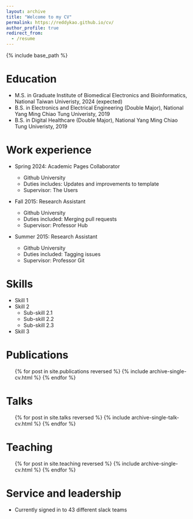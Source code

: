 ```yaml
---
layout: archive
title: "Welcome to my CV"
permalink: https://reddykao.github.io/cv/
author_profile: true
redirect_from:
  - /resume
---
```


{% include base_path %}

Education
======
* M.S. in Graduate Institute of Biomedical Electronics and Bioinformatics, National Taiwan Univeristy, 2024 (expected)
* B.S. in Electronics and Electrical Engineering (Double Major), National Yang Ming Chiao Tung Univeristy, 2019
* B.S. in Digital Healthcare (Double Major), National Yang Ming Chiao Tung Univeristy, 2019

Work experience
======
* Spring 2024: Academic Pages Collaborator
  * Github University
  * Duties includes: Updates and improvements to template
  * Supervisor: The Users

* Fall 2015: Research Assistant
  * Github University
  * Duties included: Merging pull requests
  * Supervisor: Professor Hub

* Summer 2015: Research Assistant
  * Github University
  * Duties included: Tagging issues
  * Supervisor: Professor Git
  
Skills
======
* Skill 1
* Skill 2
  * Sub-skill 2.1
  * Sub-skill 2.2
  * Sub-skill 2.3
* Skill 3

Publications
======
  <ul>{% for post in site.publications reversed %}
    {% include archive-single-cv.html %}
  {% endfor %}</ul>
  
Talks
======
  <ul>{% for post in site.talks reversed %}
    {% include archive-single-talk-cv.html  %}
  {% endfor %}</ul>
  
Teaching
======
  <ul>{% for post in site.teaching reversed %}
    {% include archive-single-cv.html %}
  {% endfor %}</ul>
  
Service and leadership
======
* Currently signed in to 43 different slack teams
